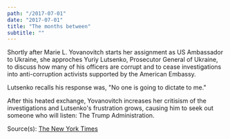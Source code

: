 ```yaml
---
path: "/2017-07-01"
date: "2017-07-01"
title: "The months between"
subtitle: ""
---
```


Shortly after Marie L. Yovanovitch starts her assignment as US Ambassador to Ukraine, she approches Yuriy Lutsenko, Prosecutor General of Ukraine, to discuss how many of his officers are corrupt and to cease investigations into anti-corruption activists supported by the American Embassy.

Lutsenko recalls his response was, "No one is going to dictate to me."

After this heated exchange, Yovanovitch increases her critisism of the investigations and Lutsenko's frustration grows, causing him to seek out someone who will listen: The Trump Administration.

<span class="sources">
Source(s): <a href="https://www.nytimes.com/2019/10/05/world/europe/ukraine-prosecutor-trump.html" target="_blank" rel="noopener noreferrer">The New York Times</a>
</span>

